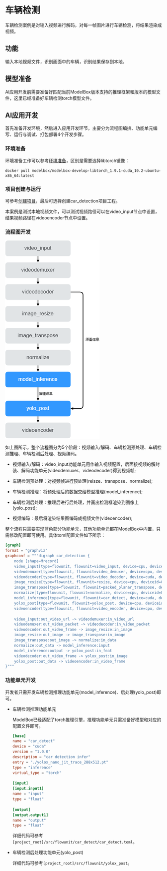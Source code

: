 # 车辆检测

车辆检测案例是对输入视频进行解码，对每一帧图片进行车辆检测，将结果渲染成视频。

## 功能

输入本地视频文件，识别画面中的车辆，识别结果保存到本地。

## 模型准备

AI应用开发前需要准备好匹配当前ModelBox版本支持的推理框架和版本的模型文件，这里已经准备好车辆检测torch模型文件。

## AI应用开发

首先准备开发环境，然后进入应用开发环节，主要分为流程图编排、功能单元编写、运行与调试、打包部署4个开发步骤。

### 环境准备

环境准备工作可以参考[环境准备](./hello-world.md###环境准备)，区别是需要选择libtorch镜像：

```shell
docker pull modelbox/modelbox-develop-libtorch_1.9.1-cuda_10.2-ubuntu-x86_64:latest
```

### 项目创建与运行

可参考[创建项目](./hello-world.md#项目创建与运行)，最后可选择创建car_detection项目工程。

本案例是测试本地视频文件，可以测试视频路径可以在video_input节点中设置，结果视频路径在videoencoder节点中设置。

### 流程图开发

![car_detection_flow](../../assets/images/figure/first-app/car_detection_flow.png)

如上图所示，整个流程图分为5个阶段：视频输入/解码、车辆检测预处理、车辆检测推理、车辆检测后处理、视频编码。

- 视频输入/解码：video_input功能单元用作输入视频配置，后面接视频的解封装、解码功能单元(videodemuxer、videodecoder)得到视频帧;

- 车辆检测预处理：对视频帧进行预处理(reisze、transpose、normalize);

- 车辆检测推理：将预处理后的数据交给模型推理(model_inference);

- 车辆检测后处理：推理后进行后处理，并画出检测框渲染到图像上(yolo_post);

- 视频编码：最后将渲染结果图编码成视频文件(videoencoder);

整个流程只需要实现蓝色部分功能单元，其他功能单元都在ModelBox中内置，只需修改配置即可使用。具体toml配置文件如下所示：

```toml
[graph]
format = "graphviz"
graphconf = """digraph car_detection {
    node [shape=Mrecord]
    video_input[type=flowunit, flowunit=video_input, device=cpu, deviceid=0, source_url="/opt/modelbox/demo/video/car_test_video.mp4"]
    videodemuxer[type=flowunit, flowunit=video_demuxer, device=cpu, deviceid=0]
    videodecoder[type=flowunit, flowunit=video_decoder, device=cuda, deviceid=0, pix_fmt=bgr]
    image_resize[type=flowunit, flowunit=resize, device=cpu, deviceid=0, image_width=512, image_height=288]
    image_transpose[type=flowunit, flowunit=packed_planar_transpose, device=cpu, deviceid=0]
    normalize[type=flowunit, flowunit=normalize, device=cpu, deviceid=0, standard_deviation_inverse="1,1,1"]
    model_inference[type=flowunit, flowunit=car_detect, device=cuda, deviceid=0, batch_size=1]
    yolox_post[type=flowunit, flowunit=yolox_post, device=cpu, deviceid=0]
    videoencoder[type=flowunit, flowunit=video_encoder, device=cpu, deviceid=0, encoder=mpeg4, format=mp4, default_dest_url="/tmp/car_detection_result.mp4"]

    video_input:out_video_url -> videodemuxer:in_video_url
    videodemuxer:out_video_packet -> videodecoder:in_video_packet
    videodecoder:out_video_frame -> image_resize:in_image
    image_resize:out_image -> image_transpose:in_image
    image_transpose:out_image -> normalize:in_data
    normalize:out_data -> model_inference:input
    model_inference:output -> yolox_post:in_feat
    videodecoder:out_video_frame -> yolox_post:in_image
    yolox_post:out_data -> videoencoder:in_video_frame
}"""
```

### 功能单元开发

开发者只需开发车辆检测推理功能单元(model_inference)、后处理(yolo_post)即可。

- 车辆检测推理功能单元

  ModelBox已经适配了torch推理引擎，推理功能单元只需准备好模型和对应的配置文件即可。

  ```toml
  [base]
  name = "car_detect"
  device = "cuda"
  version = "1.0.0"
  description = "car detection infer"
  entry = "./yolox_nano_jit_trace_288x512.pt"
  type = "inference"
  virtual_type = "torch"
  
  [input]
  [input.input1]
  name = "input"
  type = "float"
  
  [output]
  [output.output1]
  name = "output"
  type = "float"
  ```

  详细代码可参考`[project_root]/src/flowunit/car_detect/car_detect.toml`。

- 车辆检测后处理功能单元(yolo_post)

  详细代码可参考`[project_root]/src/flowunit/yolox_post`。

